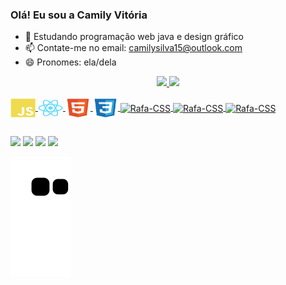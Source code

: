 ### Olá! Eu sou a Camily Vitória



- 🌱 Estudando programação web java e design gráfico
- 📫 Contate-me no email: camilysilva15@outlook.com
- 😄 Pronomes: ela/dela

<div align="center">
  <a href="https://github.com/camilyx">
  <img width="42%" src="https://github-readme-stats.vercel.app/api?username=camilyx&show_icons=true&theme=dracula&include_all_commits=true&count_private=true"/>
  <img width="41%" src="https://github-readme-stats.vercel.app/api/top-langs/?username=camilyx&layout=compact&langs_count=7&theme=dracula"/>
</div>
  
 
  <div style="display: inline_block"><br>
  <img align="center" alt="Rafa-Js" height="30" width="40" src="https://raw.githubusercontent.com/devicons/devicon/master/icons/javascript/javascript-plain.svg">
  <img align="center" alt="Rafa-React" height="30" width="40" src="https://raw.githubusercontent.com/devicons/devicon/master/icons/react/react-original.svg">
  <img align="center" alt="Rafa-HTML" height="30" width="40" src="https://raw.githubusercontent.com/devicons/devicon/master/icons/html5/html5-original.svg">
  <img align="center" alt="Rafa-CSS" height="30" width="40" src="https://raw.githubusercontent.com/devicons/devicon/master/icons/css3/css3-original.svg">
  <img align="center" alt="Rafa-CSS" height="30" width="40" src="https://devicons.railway.app/i/bootstrap.svg">
  <img align="center" alt="Rafa-CSS" height="30" width="40" src="https://devicons.railway.app/i/mysql.svg">
  <img align="center" alt="Rafa-CSS" height="30" width="40" src="https://devicons.railway.app/i/java.svg">
</div>
  
  ##
  
  <div> 
  <a href="https://instagram.com/crycamily" target="_blank"><img src="https://img.shields.io/badge/-Instagram-%23E4405F?style=for-the-badge&logo=instagram&logoColor=white" target="_blank"></a>
  <a href = "mailto:camilysilva15@outlook.com"><img src="https://img.shields.io/badge/-Gmail-%23333?style=for-the-badge&logo=gmail&logoColor=white" target="_blank"></a>
  <a href="https://www.linkedin.com/in/camily-vit%C3%B3ria/" target="_blank"><img src="https://img.shields.io/badge/-LinkedIn-%230077B5?style=for-the-badge&logo=linkedin&logoColor=white" target="_blank"></a>
  <a href="https://www.behance.net/camilyvitria5" target="_blank"><img src="https://img.icons8.com/color/48/000000/behance.png" target="_blank"> <a/>
 
  ![Snake animation](https://github.com/camilyx/camilyx/blob/output/github-contribution-grid-snake.svg)
    
    
 
</div> 

